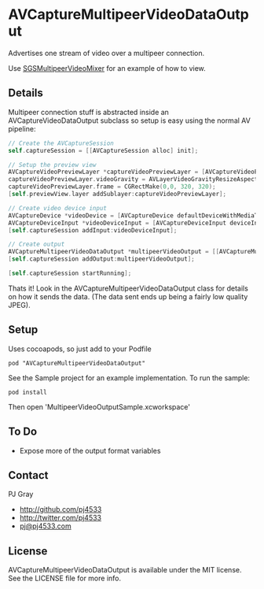 AVCaptureMultipeerVideoDataOutput
=================

Advertises one stream of video over a multipeer connection.

Use [SGSMultipeerVideoMixer](https://github.com/pj4533/SGSMultipeerVideoMixer) for an example of how to view.

## Details

Multipeer connection stuff is abstracted inside an AVCaptureVideoDataOutput subclass so setup is easy using the normal AV pipeline:

```objective-c
// Create the AVCaptureSession
self.captureSession = [[AVCaptureSession alloc] init];

// Setup the preview view
AVCaptureVideoPreviewLayer *captureVideoPreviewLayer = [AVCaptureVideoPreviewLayer layerWithSession:self.captureSession];
captureVideoPreviewLayer.videoGravity = AVLayerVideoGravityResizeAspectFill;
captureVideoPreviewLayer.frame = CGRectMake(0,0, 320, 320);
[self.previewView.layer addSublayer:captureVideoPreviewLayer];

// Create video device input
AVCaptureDevice *videoDevice = [AVCaptureDevice defaultDeviceWithMediaType:AVMediaTypeVideo];
AVCaptureDeviceInput *videoDeviceInput = [AVCaptureDeviceInput deviceInputWithDevice:videoDevice error:nil];
[self.captureSession addInput:videoDeviceInput];

// Create output
AVCaptureMultipeerVideoDataOutput *multipeerVideoOutput = [[AVCaptureMultipeerVideoDataOutput alloc] initWithDisplayName:[[UIDevice currentDevice] name]];
[self.captureSession addOutput:multipeerVideoOutput];

[self.captureSession startRunning];
```

Thats it!  Look in the AVCaptureMultipeerVideoDataOutput class for details on how it sends the data.  (The data sent ends up being a fairly low quality JPEG).

## Setup

Uses cocoapods, so just add to your Podfile

```pod "AVCaptureMultipeerVideoDataOutput"```

See the Sample project for an example implementation.  To run the sample:

```
pod install
```

Then open 'MultipeerVideoOutputSample.xcworkspace'

## To Do

* Expose more of the output format variables

## Contact

PJ Gray

- http://github.com/pj4533
- http://twitter.com/pj4533
- pj@pj4533.com

## License

AVCaptureMultipeerVideoDataOutput is available under the MIT license. See the LICENSE file for more info.
